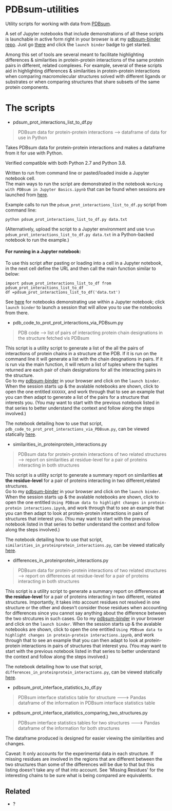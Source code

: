 # PDBsum-utilities

Utility scripts for working with data from [PDBsum](http://www.ebi.ac.uk/thornton-srv/databases/cgi-bin/pdbsum/GetPage.pl?pdbcode=index.html).

A set of Jupyter notebooks that include demonstrations of all these scripts is launchable in active form right in your browser is at my [pdbsum-binder repo](https://github.com/fomightez/pdbsum-binder). Just go [there](https://github.com/fomightez/pdbsum-binder) and click the `launch binder` badge to get started.

Among this set of tools are several meant to facilitate highlighting differences & similarities in protein-protein interactions of the same protein pairs in different, related complexes. For example, several of these scripts aid in highlighting differences & similarities in protein-protein interactions when comparing macromolecular structures solved with different ligands or substrates or when comparing structures that share subsets of the same protein components. 


# The scripts

* pdsum_prot_interactions_list_to_df.py
> PDBsum data for protein-protein interactions --> dataframe of data for use in Python

Takes PDBsum data for protein-protein interactions and makes a dataframe from it for use with Python.

Verified compatible with both Python 2.7 and Python 3.8.

Written to run from command line or pasted/loaded inside a Jupyter notebook cell.  
The main ways to run the script are demonstrated in the notebook `Working with PDBsum in Jupyter Basics.ipynb` that can be found when sessions are launched from [here](https://github.com/fomightez/pdbsum-binder).


Example calls to run the `pdsum_prot_interactions_list_to_df.py` script from command line:
```
python pdsum_prot_interactions_list_to_df.py data.txt
```

(Alternatively, upload the script to a Jupyter environment and use `%run pdsum_prot_interactions_list_to_df.py data.txt` in a Python-backed notebook to run the example.)



#### For running in a Jupyter notebook:

To use this script after pasting or loading into a cell in a Jupyter notebook, in the next cell define the URL and then call the main function similar to below:
```
import pdsum_prot_interactions_list_to_df from pdsum_prot_interactions_list_to_df
df =pdsum_prot_interactions_list_to_df('data.txt')
```
See [here](https://github.com/fomightez/pdbsum-binder) for notebooks demonstrating use within a Jupyter notebook; click `launch binder` to launch a session that will allow you to use the notebooks from there.


* pdb_code_to_prot_prot_interactions_via_PDBsum.py
> PDB code --> list of pairs of interacting protein chain designations in the structure fetched vis PDBsum

This script is a utility script to generate a list of the all the pairs of interactions of protein chains in a structure at the PDB. If it is run on the command line it will generate a list with the chain desgnations in pairs. If it is run via the main function, it will return a list of tuples where the tuples returned are each pair of chain designations for all the interacting pairs in the structure.   
Go to my [pdbsum-binder](https://github.com/fomightez/pdbsum-binder) in your browser and click on the `launch binder`. When the session starts up & the avalable notebooks are shown, click to open the one entitled `XXXXXX`, and work through that to see an example that you can then adapt to generate a list of the pairs for a structure that interests you. (You may want to start with the previous notebook listed in that series to better understand the context and follow along the steps involved.)

The notebook detailing how to use that script, `pdb_code_to_prot_prot_interactions_via_PDBsum.py`, can be viewed statically [here](https://nbviewer.jupyter.org/github/fomightez/pdbsum-binder/blob/main/notebooks/Using%20PDBsum%20data%20to%20highlight%20changes%20in%20protein-protein%20interactions.ipynb).


* similarities_in_proteinprotein_interactions.py
> PDBsum data for protein-protein interactions of two related structures --> report on similarities at residue-level for a pair of proteins interacting in both structures

This script is a utility script to generate a summary report on similarities **at the residue-level** for a pair of proteins interacting in two different,related structures.  
Go to my [pdbsum-binder](https://github.com/fomightez/pdbsum-binder) in your browser and click on the `launch binder`. When the session starts up & the avalable notebooks are shown, click to open the one entitled `Using PDBsum data to highlight changes in protein-protein interactions.ipynb`, and work through that to see an example that you can then adapt to look at protein-protein interactions in pairs of structures that interest you. (You may want to start with the previous notebook listed in that series to better understand the context and follow along the steps involved.)

The notebook detailing how to use that script, `similarities_in_proteinprotein_interactions.py`, can be viewed statically [here](https://nbviewer.jupyter.org/github/fomightez/pdbsum-binder/blob/main/notebooks/Using%20PDBsum%20data%20to%20highlight%20changes%20in%20protein-protein%20interactions.ipynb).

* differences_in_proteinprotein_interactions.py
> PDBsum data for protein-protein interactions of two related structures --> report on differences at residue-level for a pair of proteins interacting in both structures

This script is a utility script to generate a summary report on differences **at the residue-level** for a pair of proteins interacting in two different, related structures. Importantly, it takes into account residues not resolved in one structure or the other and doesn't consider those residues when accounting for differences since you cannot say anything about the difference between the two strcutures in such cases.
Go to my [pdbsum-binder](https://github.com/fomightez/pdbsum-binder) in your browser and click on the `launch binder`. When the session starts up & the avalable notebooks are shown, click to open the one entitled `Using PDBsum data to highlight changes in protein-protein interactions.ipynb`, and work through that to see an example that you can then adapt to look at protein-protein interactions in pairs of structures that interest you. (You may want to start with the previous notebook listed in that series to better understand the context and follow along the steps involved.)

The notebook detailing how to use that script, `differences_in_proteinprotein_interactions.py`, can be viewed statically [here](https://nbviewer.jupyter.org/github/fomightez/pdbsum-binder/blob/main/notebooks/Using%20PDBsum%20data%20to%20highlight%20changes%20in%20protein-protein%20interactions.ipynb).

* pdbsum_prot_interface_statistics_to_df.py
> PDBsum interface statistics table for structure ---> Pandas dataframe of the information in PDBsum interface statistics table

* pdbsum_prot_interface_statistics_comparing_two_structures.py
> PDBsum interface statistics tables for two structures ---> Pandas dataframe of the information for both structures

The dataframe produced is designed for easier viewing the similarities and changes.

Caveat: It only accounts for the experimental data in each structure. If missing residues are involved in the regions that are different between the two structures than some of the differences will be due to that but this listing doesn't take any of that into account. See 'Missing Residues' for the interesting chains to be sure what is being compared are equivalents.


Related
-------

- ?
